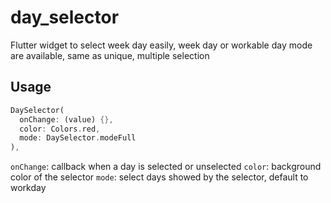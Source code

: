 # day_selector

Flutter widget to select week day easily, week day or workable day mode are available, same as unique, multiple selection

## Usage

```dart
DaySelector(
  onChange: (value) {},
  color: Colors.red,
  mode: DaySelector.modeFull
),

```

`onChange`: callback when a day is selected or unselected
`color`: background color of the selector
`mode`: select days showed by the selector, default to workday